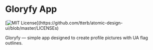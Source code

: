 # Gloryfy App

[![MIT License](https://img.shields.io/apm/l/atomic-design-ui.svg?)](https://github.com/tterb/atomic-design-ui/blob/master/LICENSEs)

Gloryfy — simple app designed to create profile pictures with UA flag outlines.
